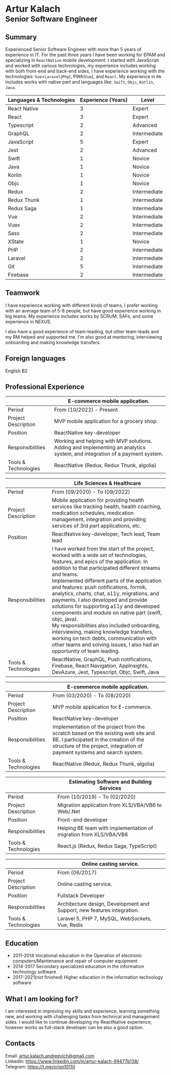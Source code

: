 # Artur Kalach </br><sub>Senior Software Engineer</sub>

## Summary
Experienced Senior Software Engineer with more than 5 years of experience in IT. For the past three years I have been working for EPAM and specializing in `ReactNative` mobile development. I started with JavaScript and worked with various technologies, my experience includes working with both front-end and back-end sides, I have experience working with the technologies: `Vue`+`Laravel`(`Php`), PWA(`Vue`), and `React`. My experience in `RN` includes works with native part and languages like:  `Swift`, `Objc`, `Kotlin`, `Java`.

| Languages & Technologies  | Experience (Years) | Level |
| ------------- | ------------- | ------------- |
| React Native | 3  | Expert |
| React  | 3  | Expert |
| Typescript | 2 | Advanced  |
| GraphQL | 2 | Intermediate  |
| JavaScript | 5 | Expert |
| Jest | 2 | Advanced |
| Swift | 1 | Novice |
| Java | 1 | Novice |
| Korlin | 1 | Novice |
| Objc | 1 | Novice |
| Redux | 2 | Intermediate |
| Redux Thunk | 1 | Intermediate |
| Redux Saga | 1 | Intermediate |
| Vue | 2 | Intermediate |
| Vuex | 2 | Intermediate |
| Sass | 2 | Intermediate |
| XState | 1 | Novice |
| PHP | 2 | Intermediate |
| Laravel | 2 | Intermediate |
| Git | 5 | Intermediate |
| Firebase | 2 | Intermediate |

## Teamwork
I have experience working with different kinds of teams, I prefer working with an average team of 5-8 people, but have good experience working in big teams.
My experience includes works by SCRUM, SAFe, and some experience in NEXUS.

I also have a good experience of team-leading, but other team-leads and my RM helped and supported me. I'm also good at mentoring, interviewing onboarding and making knowledge transfers.

## Foreign languages
English B2

## Professional Experience



|| E-commerce mobile application. |
| ------------- | ------------- |
| Period  | From (10/2022) - Present |
| Project Description | MVP mobile application for a grocery shop. |
| Position | ReactNative key-developer |
| Responsibilities | Working and helping with MVP solutions. Adding and implementing an analytics system, and integration of a payment system. |
| Tools & Technologies | ReactNative (Redux, Redux Thunk, algolia) | 

|| Life Sciences & Healthcare  |
| ------------- | ------------- |
| Period  | From (09/2020) - To (09/2022) |
| Project Description | Mobile application for providing health services like tracking health, health coaching, medication schedules, medication management, integration and providing services of 3rd part applications, etc. |
| Position | ReactNative key-developer, Tech lead, Team lead |
| Responsibilities | I have worked from the start of the project, worked with a wide set of technologies, features, and epics of the application. In addition to that participated different streams and teams. </br> Implemented different parts of the application and features: push notifications, formik, analytics, charts, chat, a11y, migrations, and payments. I also developed and provide solutions for supporting a11y and developed components and module on native part (swift, objc, java).  </br> My responsibilities also included onboarding, interviewing, making knowledge transfers, working on tech debts, communication with other teams and solving issues, I also had an opportunity of team leading. |
| Tools & Technologies | ReactNative, GraphQL, Push notifications, Firebase, React Navigation, AppInsights, DevAzure, Jest, Typescript, Objc, Swift, Java | 

|| E-commerce mobile application.  |
| ------------- | ------------- |
| Period  | From (03/2020) - To (08/2020) |
| Project Description | MVP mobile application for E-commerce. |
| Position | ReactNative key-developer |
| Responsibilities | Implementation of the project from the scratch based on the existing web site and BE. I participated in the creation of the structure of the project, integration of payment systems and search system. |
| Tools & Technologies | ReactNative (Redux, Redux Thunk, algolia) | 

|| Estimating Software and Building Services |
| ------------- | ------------- |
| Period  | From (10/2019) - To (02/2020) |
| Project Description | Migration application from XLS/VBA/VB6 to Web/.Net |
| Position | Front-end developer |
| Responsibilities | Helping BE team with implementation of migration from XLS/VBA/VB6 |
| Tools & Technologies | React.js (Redux, Redux Saga, TypeScript) | 

|| Online casting service. |
| ------------- | ------------- |
| Period  | From (06/2017) | To (09/2019) |
| Project Description | Online casting service.  |
| Position | Fullstack Developer |
| Responsibilities | Architecture design, Development and Support, new features integration. |
| Tools & Technologies | Laravel 5, PHP 7, MySQL, WebSockets, Vue, Redis | 

## Education
- 2011-2014 Vocational education in the Operation of electronic computers/Maintenance and repair of computer equipment 
- 2014-2017 Secondary specialized education in the information technology software
- 2017-2021(not finished) Higher education in the information technology software

## What I am looking for?
I am interested in improving my skills and experience, learning something new, and working with challenging tasks from technical and management sides. I would like to continue developing my ReactNative experience, however works as full-stack developer can be also a good option.

## Contacts
Email: artur.kalach.andreevich@gmail.com </br>
LinkedIn: https://www.linkedin.com/in/artur-kalach-99477b138/  </br>
Telegram: https://t.me/orion10110  </br>
